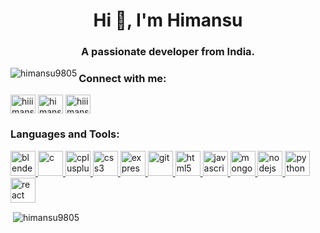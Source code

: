 <h1 align="center">Hi 👋, I'm Himansu</h1>
<h3 align="center">A passionate developer from India.</h3>

<p><img align="left" src="https://github-readme-stats.vercel.app/api/top-langs?username=himansu9805&show_icons=true&locale=en&layout=compact" alt="himansu9805" /></p>

<h3 align="left">Connect with me:</h3>
<p align="left">
<a href="https://twitter.com/hiiimanshhhu" target="blank"><img align="center" src="https://cdn.jsdelivr.net/npm/simple-icons@3.0.1/icons/twitter.svg" alt="hiiimanshhhu" height="30" width="40" /></a>
<a href="https://fb.com/himansu.singh.79230" target="blank"><img align="center" src="https://cdn.jsdelivr.net/npm/simple-icons@3.0.1/icons/facebook.svg" alt="himansu.singh.79230" height="30" width="40" /></a>
<a href="https://instagram.com/hiiimanshhhu" target="blank"><img align="center" src="https://cdn.jsdelivr.net/npm/simple-icons@3.0.1/icons/instagram.svg" alt="hiiimanshhhu" height="30" width="40" /></a>
</p>

<h3 align="left">Languages and Tools:</h3>
<p align="left"> <a href="https://www.blender.org/" target="_blank"> <img src="https://download.blender.org/branding/community/blender_community_badge_white.svg" alt="blender" width="40" height="40"/> </a> <a href="https://www.cprogramming.com/" target="_blank"> <img src="https://devicons.github.io/devicon/devicon.git/icons/c/c-original.svg" alt="c" width="40" height="40"/> </a> <a href="https://www.w3schools.com/cpp/" target="_blank"> <img src="https://devicons.github.io/devicon/devicon.git/icons/cplusplus/cplusplus-original.svg" alt="cplusplus" width="40" height="40"/> </a> <a href="https://www.w3schools.com/css/" target="_blank"> <img src="https://devicons.github.io/devicon/devicon.git/icons/css3/css3-original-wordmark.svg" alt="css3" width="40" height="40"/> </a> <a href="https://expressjs.com" target="_blank"> <img src="https://devicons.github.io/devicon/devicon.git/icons/express/express-original-wordmark.svg" alt="express" width="40" height="40"/> </a> <a href="https://git-scm.com/" target="_blank"> <img src="https://www.vectorlogo.zone/logos/git-scm/git-scm-icon.svg" alt="git" width="40" height="40"/> </a> <a href="https://www.w3.org/html/" target="_blank"> <img src="https://devicons.github.io/devicon/devicon.git/icons/html5/html5-original-wordmark.svg" alt="html5" width="40" height="40"/> </a> <a href="https://developer.mozilla.org/en-US/docs/Web/JavaScript" target="_blank"> <img src="https://devicons.github.io/devicon/devicon.git/icons/javascript/javascript-original.svg" alt="javascript" width="40" height="40"/> </a> <a href="https://www.mongodb.com/" target="_blank"> <img src="https://devicons.github.io/devicon/devicon.git/icons/mongodb/mongodb-original-wordmark.svg" alt="mongodb" width="40" height="40"/> </a> <a href="https://nodejs.org" target="_blank"> <img src="https://devicons.github.io/devicon/devicon.git/icons/nodejs/nodejs-original-wordmark.svg" alt="nodejs" width="40" height="40"/> </a> <a href="https://www.python.org" target="_blank"> <img src="https://devicons.github.io/devicon/devicon.git/icons/python/python-original.svg" alt="python" width="40" height="40"/> </a> <a href="https://reactjs.org/" target="_blank"> <img src="https://devicons.github.io/devicon/devicon.git/icons/react/react-original-wordmark.svg" alt="react" width="40" height="40"/> </a> </p>

<p>&nbsp;<img align="center" src="https://github-readme-stats.vercel.app/api?username=himansu9805&show_icons=true&locale=en" alt="himansu9805" /></p>
